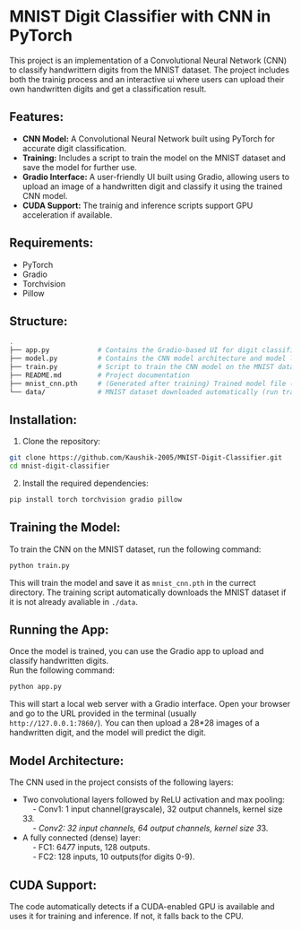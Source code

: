 # MNIST Digit Classifier with CNN in PyTorch

This project is an implementation of a Convolutional Neural Network (CNN) to classify handwrittern digits from the MNIST dataset. The project includes both the trainig process and an interactive ui where users can upload their own handwritten digits and get a classification result.

## Features:
- **CNN Model:** A Convolutional Neural Network built using PyTorch for accurate digit classification.
- **Training:** Includes a script to train the model on the MNIST dataset and save the model for further use.
- **Gradio Interface:** A user-friendly UI built using Gradio, allowing users to upload an image of a handwritten digit and classify it using the trained CNN model.
- **CUDA Support:** The trainig and inference scripts support GPU acceleration if available.

## Requirements:
- PyTorch
- Gradio
- Torchvision
- Pillow

## Structure:
```bash
.
├── app.py            # Contains the Gradio-based UI for digit classification
├── model.py          # Contains the CNN model architecture and model loading logic
├── train.py          # Script to train the CNN model on the MNIST dataset
├── README.md         # Project documentation
├── mnist_cnn.pth     # (Generated after training) Trained model file (run train.py)
└── data/             # MNIST dataset downloaded automatically (run train.py)
```

## Installation:
1. Clone the repository:
```bash
git clone https://github.com/Kaushik-2005/MNIST-Digit-Classifier.git
cd mnist-digit-classifier
```
2. Install the required dependencies:
```bash
pip install torch torchvision gradio pillow
```

## Training the Model:
To train the CNN on the MNIST dataset, run the following command:
```bash
python train.py
```
This will train the model and save it as `mnist_cnn.pth` in the currect directory. The training script automatically downloads the MNIST dataset if it is not already avaliable in `./data`.

## Running the App:
Once the model is trained, you can use the Gradio app to upload and classify handwritten digits.<br>
Run the following command:
```bash
python app.py
```
This will start a local web server with a Gradio interface. Open your browser and go to the URL provided in the terminal (usually `http://127.0.0.1:7860/`). You can then upload a 28*28 images of a handwritten digit, and the model will predict the digit.

## Model Architecture:
The CNN used in the project consists of the following layers:
- Two convolutional layers followed by ReLU activation and max pooling:<br>
&emsp; - Conv1: 1 input channel(grayscale), 32 output channels, kernel size 3*3. <br>
&emsp; - Conv2: 32 input channels, 64 output channels, kernel size 3*3.
- A fully connected (dense) layer:<br>
&emsp; - FC1: 64*7*7 inputs, 128 outputs. <br>
&emsp; - FC2: 128 inputs, 10 outputs(for digits 0-9).<br>

## CUDA Support:
The code automatically detects if a CUDA-enabled GPU is available and uses it for training and inference. If not, it falls back to the CPU.